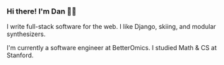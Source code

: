 ### Hi there! I'm Dan 👋🏽

I write full-stack software for the web. I like Django, skiing, and modular synthesizers.

I'm currently a software engineer at BetterOmics. I studied Math & CS at Stanford.


<!--
**danisaza/danisaza** is a ✨ _special_ ✨ repository because its `README.md` (this file) appears on your GitHub profile.

Here are some ideas to get you started:

- 🔭 I’m currently working on ...
- 🌱 I’m currently learning ...
- 👯 I’m looking to collaborate on ...
- 🤔 I’m looking for help with ...
- 💬 Ask me about ...
- 📫 How to reach me: ...
- 😄 Pronouns: ...
- ⚡ Fun fact: ...
-->
